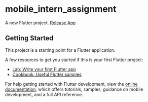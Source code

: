 # mobile_intern_assignment

A new Flutter project.
[Release App](https://drive.google.com/drive/u/0/folders/1bfT8bfVFd-53u3TXf4BYYH_h6DKzSu1J)

## Getting Started

This project is a starting point for a Flutter application.

A few resources to get you started if this is your first Flutter project:

- [Lab: Write your first Flutter app](https://docs.flutter.dev/get-started/codelab)
- [Cookbook: Useful Flutter samples](https://docs.flutter.dev/cookbook)

For help getting started with Flutter development, view the
[online documentation](https://docs.flutter.dev/), which offers tutorials,
samples, guidance on mobile development, and a full API reference.
